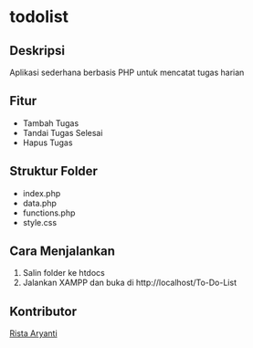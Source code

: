 # todolist

## Deskripsi 
Aplikasi sederhana berbasis PHP untuk mencatat tugas harian

## Fitur 
- Tambah Tugas
- Tandai Tugas Selesai
- Hapus Tugas

## Struktur Folder 
- index.php
- data.php
- functions.php
- style.css

## Cara Menjalankan 
1. Salin folder ke htdocs
2. Jalankan XAMPP dan buka di http://localhost/To-Do-List

## Kontributor
[Rista Aryanti](https://github.com/ristaaaa)
